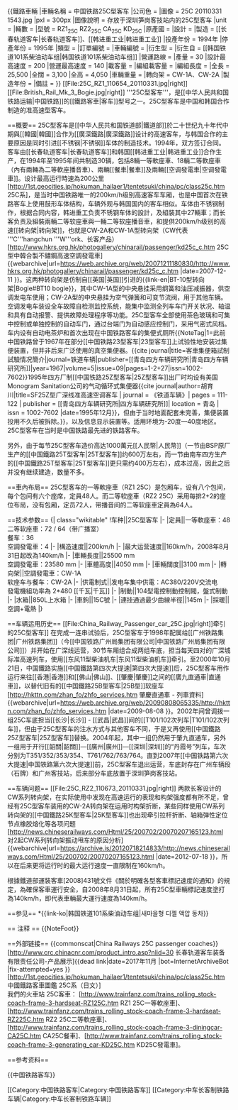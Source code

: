 {{鐵路車輛
|車輛名稱 = 中国铁路25C型客车
|公司色 = 
|圖像 = 25C 20110331 1543.jpg
|pxl = 300px
|圖像說明 = 存放于深圳笋岗客技站内的25C型客车
|unit = 
|輛數 = 
|型號 = RZ1<sub>25C</sub> RZ2<sub>25C</sub> CA<sub>25C</sub> KD<sub>25C</sub>
|原產國 =
|設計 = 
|製造 = [[长春轨道客车|长春轨道客车]]、[[韩进重工业|韩进重工业]]
|投產年份 = 1994年
|停產年份 = 1995年
|類型 = 
|訂單編號 = 
|車輛編號 = 
|衍生型 = 
|衍生自 = [[韩国铁道101系柴油动车组|韩国铁道101系柴油动车组]]
|營運路線 = 
|產量 = 30
|設計最高速度 = 200
|營運最高速度 = 140
|載客量 =
|編組載客量 = 
|編組長度 = 
|全長 = 25,500
|全闊 = 3,100
|全高 = 4,050
|車輛重量 = 
|轉向架 = CW-1A、CW-2A
|製造年份 = 
|備註 = 
}}
[[File:25C_RZ1_110654_20110331.jpg|right]]
[[File:British_Rail_Mk_3_Bogie.jpg|right]]
'''25C型客车'''，是[[中华人民共和国铁路运输|中国铁路]]的[[鐵路客車|客车]]型号之一。25C型客车是中国和韩国合作制造的准高速型客车。

==概要==
25C型客车是[[中华人民共和国铁道部|鐵道部]]於二十世纪九十年代中期與[[韓國|韓國]]合作为[[廣深鐵路|廣深鐵路]]设计的高速客车，与韩国合作的主要原因是同时引进[[不锈钢|不锈钢]]车体的制造技术。1994年，双方签订合同。客车由[[长春轨道客车|长春轨道客车]]和韩国[[韩进重工业|韩进重工业]]合作生产，在1994年至1995年间共制造30辆，包括8輛一等軟座車、18輛二等軟座車（內有兩輛為二等軟座播音車）、兩輛[[餐車|餐車]]及兩輛[[空调發電車|空调發電車]]。设计最高运行時速為200公里<ref>[http://1st.geocities.jp/hokuman_hailaer1/tentetsuki/china/pc/class25c.htm 25C系]</ref>，是当时中国铁路唯一的200km/h级别高速客车车厢，也是中国首次在铁路客车上使用鼓形车体结构，车辆外观与韩国国内的客车相似。车体由不锈钢制作，根据合同内容，韩进重工负责不锈钢车体的設計，及組裝其中27輛車；而长客负责及組裝兩輛二等软座車與一輛二等软座播音車，和提供200km/h级别的高速[[转向架|转向架]]，也就是CW-2A和CW-1A型转向架（CW代表 '''C'''hangchun '''W'''ork、长客产品）<ref name="ref2">[http://www.hkrs.org.hk/photogallery/chinarail/passenger/kd25c_c.htm 25C型中韓合製不鏽鋼高速空調發電車] {{webarchive|url=https://web.archive.org/web/20071211180830/http://www.hkrs.org.hk/photogallery/chinarail/passenger/kd25c_c.htm |date=2007-12-11 }}</ref>。这两种转向架是仿制自[[英国|英国]]引进的{{link-en|BT-10型转向架|Bogie#BT10 bogie}}，其中CW-1A型的中央悬挂采用纲簧和油压减振器，供空调发电车使用；CW-2A型的中央悬挂为空气弹簧和可变节流阀，用于其他车辆。空调发电车装设全车故障自检测监控系统，能集中监测全列车车门开关状况、轴温和具有自动报警、提供故障处理程序等功能。25C型客车全部使用茶色玻璃和可集中控制或单独控制的自动车门，通过台端门为自动感应控制门，采用气密式风档。车内设有自动电茶炉和首次出现在中国铁路客车的集便式厕所{{NoteTag|1=此前中国铁路曾于1967年在部分[[中国铁路23型客车|23型客车]]上试验性地安装过集便装置，但并非后来广泛使用的真空集便器。<ref>{{cite journal|title=客車集便箱試制試驗情况簡介|journal=铁道车辆|publisher=[[青岛四方车辆研究所|青岛四方车辆研究所]]|year=1967|volume=5|issue=09|pages=1-2+27|issn=1002-7602}}</ref>1995年四方厂制[[中国铁路25Z型客车|25Z型客车]]出厂时均设有美国Monogram Sanitation公司的气动循环式集便器<ref>{{cite journal|author=胡育川|title=SF25Z型广深线准高速空调客车 | journal = 《铁道车辆》| pages = 111-122 | publisher = [[青岛四方车辆研究所|四方车辆研究所]]| location = 青岛 | issn = 1002-7602 |date=1995年12月}}</ref>，但由于当时地面配套未完善，集便装置投用不久后被拆除。}}，以及信息显示装置等。适用环境为-20度—40度地区。25C型客车在当时是中国铁路最先进的铁路客车。

另外，由于每节25C型客车造价高达1000萬元[[人民幣|人民幣]]（一节由BSP原厂生产的[[中国鐵路25T型客车|25T型客车]]约600万左右，而一节由南车四方生产的[[中国鐵路25T型客车|25T型客车]]更只需约400万左右），成本过高，因此之后并没有继续建造，数量不多。

==車內布局==
25C型客车的一等軟座車（RZ1 25C）是包厢车，设有八个包间，每个包间有六个座席，定員48人。而二等软座車（RZ2 25C）采用每排2+2的座位布局，没有包厢，定员72人，带播音间的二等软座車定員為64人。

==技术参数==
{| class="wikitable"
!车种||25C型客车<ref name="ref2"/>
|-
|定員||一等軟座車：48<br>二等软座車：72 / 64（带广播室）<br>餐车：36<br>空調發電車：4
|-
|構造速度||200km/h
|-
|最大运营速度||160km/h，2008年8月31日起改為140km/h
|-
|車輛長度||25500 mm<br>空調發電車：23580 mm
|-
|車體高度||4050 mm
|-
|車輛闊度||3100 mm
|-
|轉向架||空調發電車：CW-1A<br>软座车与餐车：CW-2A
|-
|供電制式||发电车集中供電：AC380/220V交流电<br>發電機組功率為 2*480 [[千瓦|千瓦]]
|-
|制動||104型電控制動控制閥，盤式制動
|-
|水箱||850L上水箱
|-
|車鉤||15C號
|-
|連挂通過最少曲線半徑||145m
|-
|採暖||空調+電熱
|}

==车辆运用历史==
[[File:China_Railway_Passenger_car_25C.jpg|right]]牵引的25C型客车]]
在完成一连串试验后，25C型客车于1998年配属给[[广州铁路集团|广州铁路集团]]（今[[中国铁路广州局集团有限公司|中国铁路广州局集团有限公司]]）并开始在广深线运营，30节车厢组合成两组车底，担当每天四对的广深城际准高速列车，使用[[东风11型柴油机车|东风11型柴油机车]]牵引。至2000年10月21日，中国鐵路实施[[中国鐵路第四次大提速|第四次大提速]]后，25C型客车用作运行来往[[香港|香港]]和[[佛山|佛山]]、[[肇慶|肇慶]]之间的[[廣九直通車|直通車]]，以替代旧有的[[中国鐵路25B型客车|25B型]]软座车<ref>[http://hkttn.com/zhan_fo/zhfo_services.htm 肇慶直通車 - 列車資料] {{webarchive|url=https://web.archive.org/web/20090808065335/http://hkttn.com/zhan_fo/zhfo_services.htm |date=2009-08-08 }}</ref>。2002年间曾调拨一组25C车底担当[[长沙|长沙]] - [[武昌|武昌]]间的[[T101/102次列车|T101/102次列车]]，但由于25C型客车的注水方式与其他客车不同，于是又再使用[[中国鐵路25Z型客车|25Z型客车]]替换。2004年起，其中一组仍然用于肇九直通车，另外一组用于开行[[韶關|韶關]]—[[廣州|廣州]]—[[深圳|深圳]]的“丹霞号”列车，车次分别为T351/352/353/354、T761/762/763/764。直到2007年[[中国铁路第六次大提速|中国铁路第六次大提速]]前，25C型客车退出运营，车底封存在广州车辆段（石牌）和广州客技站，后来部分车底放置于深圳笋岗客技站。

==车辆问题==
[[File:25C_RZ2_110673_20110331.jpg|right]]
两款长客设计的CW系列转向架，在实际使用中发现在高速运行的表现和构架强度都有所不足，曾经有25C型客车装用的CW-2A转向架在运用时构架折断，某些同样使用CW系列转向架的[[中国鐵路25K型客车|25K型客车]]也出现牵引拉杆折断、轴箱弹性定位节点橡胶熔化等各项问题<ref>[http://news.chineserailways.com/Html/25/200702/20070207165123.html 对2起CW系列转向架振动甩车的原因分析] {{webarchive|url=https://archive.is/20120718214833/http://news.chineserailways.com/Html/25/200702/20070207165123.html |date=2012-07-18 }}</ref>，所以在后来更将运行时的最大运行速度一直限制在160km/h。

根據鐵道部運裝客車[2008]431號文件《關於明確各型客車標記速度的通知》的規定，為確保客車運行安全，自2008年8月31日起，所有25C型車輛標記速度塗打為140km/h，即代表車輛最大運行速度為140km/h。

==参见==
*{{link-ko|韩国铁道101系柴油动车组|새마을형 디젤 액압 동차}}

== 注释 ==
{{NoteFoot}}

==外部链接==
{{commonscat|China Railways 25C passenger coaches}}
[http://www.crc.chinacnr.com/product_intro.asp?nlid=30 长春轨道客车装备有限责任公司-产品展示]{{dead link|date=2017年11月 |bot=InternetArchiveBot |fix-attempted=yes }}<br/>
[http://1st.geocities.jp/hokuman_hailaer1/tentetsuki/china/pc/class25c.htm 中國鐵路客車圖鑑 25C系（日文）]<br/>
我們的火車站 25C客車： [http://www.trainfanz.com/trains_rolling_stock-coach-frame-3-hardseat-RZ125C.htm RZ1 25C一等軟座車]、[http://www.trainfanz.com/trains_rolling_stock-coach-frame-3-hardseat-RZ225C.htm RZ2 25C二等軟座車]、[http://www.trainfanz.com/trains_rolling_stock-coach-frame-3-diningcar-CA25C.htm CA25C餐車]、[http://www.trainfanz.com/trains_rolling_stock-coach-frame-3-generating_car-KD25C.htm KD25C發電車]。

==参考资料==
<div class="references-small">
<references/>
</div>

{{中国铁路客车}}

[[Category:中国铁路客车|Category:中国铁路客车]]
[[Category:中车长客制铁路车辆|Category:中车长客制铁路车辆]]